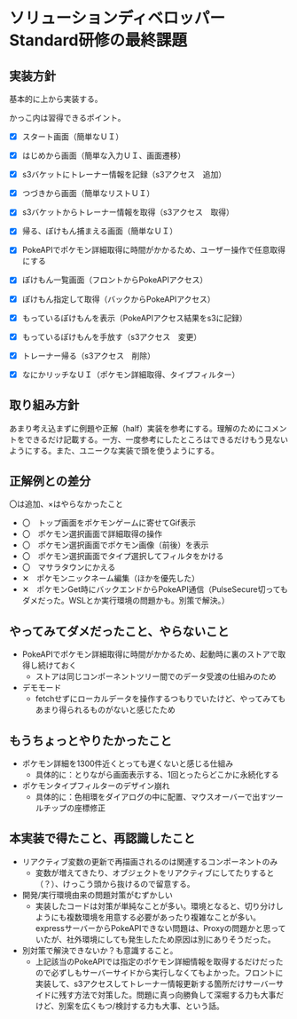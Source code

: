 # ソリューションディベロッパーStandard研修の最終課題

## 実装方針
基本的に上から実装する。

かっこ内は習得できるポイント。
- [x] スタート画面（簡単なＵＩ）
- [x] はじめから画面（簡単な入力ＵＩ、画面遷移）
- [x] s3バケットにトレーナー情報を記録（s3アクセス　追加）
- [x] つづきから画面（簡単なリストＵＩ）
- [x] s3バケットからトレーナー情報を取得（s3アクセス　取得）
- [x] 帰る、ぽけもん捕まえる画面（簡単なＵＩ）
- [x] PokeAPIでポケモン詳細取得に時間がかかるため、ユーザー操作で任意取得にする
- [x] ぽけもん一覧画面（フロントからPokeAPIアクセス）
- [x] ぽけもん指定して取得（バックからPokeAPIアクセス）
- [x] もっているぽけもんを表示（PokeAPIアクセス結果をs3に記録）
- [x] もっているぽけもんを手放す（s3アクセス　変更）
- [x] トレーナー帰る（s3アクセス　削除）
- [x] なにかリッチなＵＩ（ポケモン詳細取得、タイプフィルター）


## 取り組み方針
あまり考え込まずに例題や正解（half）実装を参考にする。理解のためにコメントをできるだけ記載する。一方、一度参考にしたところはできるだけもう見ないようにする。また、ユニークな実装で頭を使うようにする。

## 正解例との差分
〇は追加、×はやらなかったこと
- 〇　トップ画面をポケモンゲームに寄せてGif表示
- 〇　ポケモン選択画面で詳細取得の操作
- 〇　ポケモン選択画面でポケモン画像（前後）を表示
- 〇　ポケモン選択画面でタイプ選択してフィルタをかける
- 〇　マサラタウンにかえる
- ✕　ポケモンニックネーム編集（ほかを優先した）
- ✕　ポケモンGet時にバックエンドからPokeAPI通信（PulseSecure切ってもダメだった。WSLとか実行環境の問題かも。別策で解決。）

## やってみてダメだったこと、やらないこと
- PokeAPIでポケモン詳細取得に時間がかかるため、起動時に裏のストアで取得し続けておく
  - ストアは同じコンポーネントツリー間でのデータ受渡の仕組みのため
- デモモード
  - fetchせずにローカルデータを操作するつもりでいたけど、やってみてもあまり得られるものがないと感じたため

## もうちょっとやりたかったこと
- ポケモン詳細を1300件近くとっても遅くないと感じる仕組み
  - 具体的に：とりながら画面表示する、1回とったらどこかに永続化する
- ポケモンタイプフィルターのデザイン崩れ
  - 具体的に：色相環をダイアログの中に配置、マウスオーバーで出すツールチップの座標修正

## 本実装で得たこと、再認識したこと
- リアクティブ変数の更新で再描画されるのは関連するコンポーネントのみ
  - 変数が増えてきたり、オブジェクトをリアクティブにしてたりすると（？）、けっこう頭から抜けるので留意する。
- 開発/実行環境由来の問題対策がむずかしい
  - 実装したコードは対策が単純なことが多い。環境となると、切り分けしようにも複数環境を用意する必要があったり複雑なことが多い。expressサーバーからPokeAPIできない問題は、Proxyの問題かと思っていたが、社外環境にしても発生したため原因は別にありそうだった。
- 別対策で解決できないか？も意識すること。
  - 上記該当のPokeAPIでは指定のポケモン詳細情報を取得するだけだったので必ずしもサーバーサイドから実行しなくてもよかった。フロントに実装して、s3アクセスしてトレーナー情報更新する箇所だけサーバーサイドに残す方法で対策した。問題に真っ向勝負して深堀する力も大事だけど、別案を広くもつ/検討する力も大事、という話。